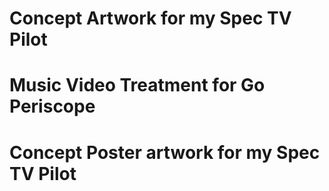 # Concept Artwork for my Spec TV Pilot
# Music Video Treatment for Go Periscope
# Concept Poster artwork for my Spec TV Pilot
